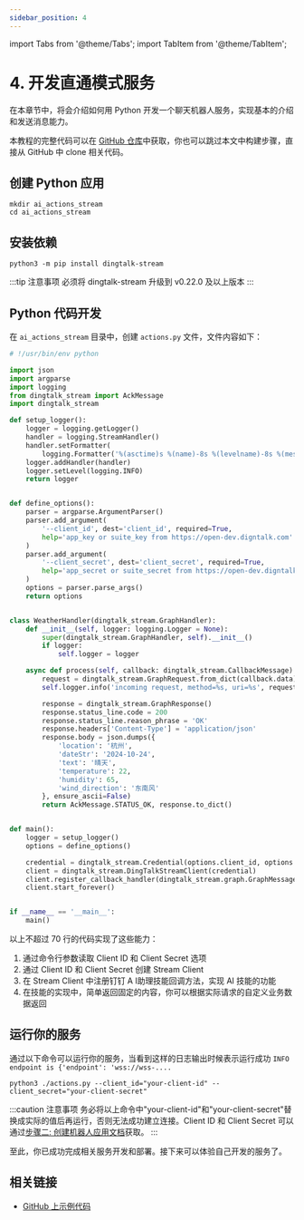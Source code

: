 ```yaml
---
sidebar_position: 4
---
```

import Tabs from '@theme/Tabs';
import TabItem from '@theme/TabItem';


# 4. 开发直通模式服务


在本章节中，将会介绍如何用 Python 开发一个聊天机器人服务，实现基本的介绍和发送消息能力。

本教程的完整代码可以在 [GitHub 仓库](https://github.com/open-dingtalk/dingtalk-tutorial-python)中获取，你也可以跳过本文中构建步骤，直接从 GitHub 中 clone 相关代码。

## 创建 Python 应用

```shell
mkdir ai_actions_stream
cd ai_actions_stream
```

## 安装依赖

```shell
python3 -m pip install dingtalk-stream
```

:::tip 注意事项
必须将 dingtalk-stream 升级到 v0.22.0 及以上版本
:::

## Python 代码开发

在 `ai_actions_stream` 目录中，创建 `actions.py` 文件，文件内容如下：

```python title="actions.py" showLineNumbers
# !/usr/bin/env python

import json
import argparse
import logging
from dingtalk_stream import AckMessage
import dingtalk_stream

def setup_logger():
    logger = logging.getLogger()
    handler = logging.StreamHandler()
    handler.setFormatter(
        logging.Formatter('%(asctime)s %(name)-8s %(levelname)-8s %(message)s [%(filename)s:%(lineno)d]'))
    logger.addHandler(handler)
    logger.setLevel(logging.INFO)
    return logger


def define_options():
    parser = argparse.ArgumentParser()
    parser.add_argument(
        '--client_id', dest='client_id', required=True,
        help='app_key or suite_key from https://open-dev.digntalk.com'
    )
    parser.add_argument(
        '--client_secret', dest='client_secret', required=True,
        help='app_secret or suite_secret from https://open-dev.digntalk.com'
    )
    options = parser.parse_args()
    return options


class WeatherHandler(dingtalk_stream.GraphHandler):
    def __init__(self, logger: logging.Logger = None):
        super(dingtalk_stream.GraphHandler, self).__init__()
        if logger:
            self.logger = logger

    async def process(self, callback: dingtalk_stream.CallbackMessage):
        request = dingtalk_stream.GraphRequest.from_dict(callback.data)
        self.logger.info('incoming request, method=%s, uri=%s', request.request_line.method, request.request_line.uri)

        response = dingtalk_stream.GraphResponse()
        response.status_line.code = 200
        response.status_line.reason_phrase = 'OK'
        response.headers['Content-Type'] = 'application/json'
        response.body = json.dumps({
            'location': '杭州',
            'dateStr': '2024-10-24',
            'text': '晴天',
            'temperature': 22,
            'humidity': 65,
            'wind_direction': '东南风'
        }, ensure_ascii=False)
        return AckMessage.STATUS_OK, response.to_dict()


def main():
    logger = setup_logger()
    options = define_options()

    credential = dingtalk_stream.Credential(options.client_id, options.client_secret)
    client = dingtalk_stream.DingTalkStreamClient(credential)
    client.register_callback_handler(dingtalk_stream.graph.GraphMessage.TOPIC, WeatherHandler(logger))
    client.start_forever()


if __name__ == '__main__':
    main()
```

以上不超过 70 行的代码实现了这些能力：
1. 通过命令行参数读取 Client ID 和 Client Secret 选项
2. 通过 Client ID 和 Client Secret 创建 Stream Client
3. 在 Stream Client 中注册钉钉 A I助理技能回调方法，实现 AI 技能的功能
4. 在技能的实现中，简单返回固定的内容，你可以根据实际请求的自定义业务数据返回


## 运行你的服务

通过以下命令可以运行你的服务，当看到这样的日志输出时候表示运行成功 `INFO     endpoint is {'endpoint': 'wss://wss-....`

```shell
python3 ./actions.py --client_id="your-client-id" --client_secret="your-client-secret"
```

:::caution 注意事项
务必将以上命令中"your-client-id"和"your-client-secret"替换成实际的值后再运行，否则无法成功建立连接。Client ID 和 Client Secret 可以通过[步骤二: 创建机器人应用文档](create-bot)获取。
:::

至此，你已成功完成相关服务开发和部署。接下来可以体验自己开发的服务了。

## 相关链接

* [GitHub 上示例代码](https://github.com/open-dingtalk/dingtalk-tutorial-python)
